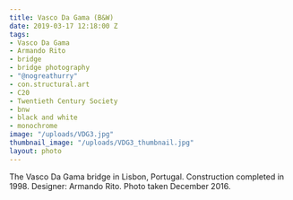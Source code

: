 ```yaml
---
title: Vasco Da Gama (B&W)
date: 2019-03-17 12:18:00 Z
tags:
- Vasco Da Gama
- Armando Rito
- bridge
- bridge photography
- "@nogreathurry"
- con.structural.art
- C20
- Twentieth Century Society
- bnw
- black and white
- monochrome
image: "/uploads/VDG3.jpg"
thumbnail_image: "/uploads/VDG3_thumbnail.jpg"
layout: photo
---
```


The Vasco Da Gama bridge in Lisbon, Portugal.  Construction completed in 1998.  Designer:  Armando Rito. Photo taken December 2016.